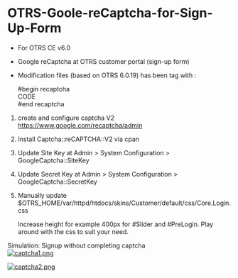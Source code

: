 # OTRS-Goole-reCaptcha-for-Sign-Up-Form
- For OTRS CE v6.0
- Google reCaptcha at OTRS customer portal (sign-up form)		
- Modification files (based on OTRS 6.0.19) has been tag with :

	#begin recaptcha  
	CODE  
	#end recaptcha  
	

1. create and configure captcha V2 https://www.google.com/recaptcha/admin  
2. Install Captcha::reCAPTCHA::V2 via cpan  
3. Update Site Key at Admin > System Configuration > GoogleCaptcha::SiteKey  
4. Update Secret Key at Admin > System Configuration > GoogleCaptcha::SecretKey  
5. Manually update $OTRS_HOME/var/httpd/htdocs/skins/Customer/default/css/Core.Login.css  

	Increase height for example 400px for #Slider and #PreLogin. Play around with the css to suit your need.
		

	
Simulation: Signup without completing captcha    
[![captcha1.png](https://i.postimg.cc/ZKYQ4NkF/captcha1.png)](https://postimg.cc/QVPmqHdH)  

[![captcha2.png](https://i.postimg.cc/jSLkJrSD/captcha2.png)](https://postimg.cc/3kQZPVph)  